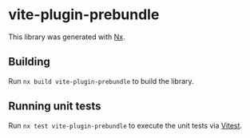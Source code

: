 # vite-plugin-prebundle

This library was generated with [Nx](https://nx.dev).

## Building

Run `nx build vite-plugin-prebundle` to build the library.

## Running unit tests

Run `nx test vite-plugin-prebundle` to execute the unit tests via [Vitest](https://vitest.dev/).
